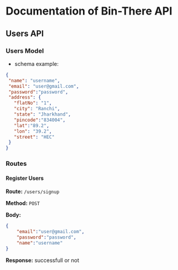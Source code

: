 # Documentation of Bin-There API

## Users API

### Users Model
- schema example:
 ```json
{
  "name": "username",
  "email": "user@gmail.com",
  "password":"password",
  "address": {
    "flatNo": "1",
    "city": "Ranchi",
    "state": "Jharkhand",
    "pincode":"834004",
    "lat":"89.2",
    "lon": "39.2",
    "street": "HEC"
  }
}
```

### Routes

#### Register Users
   
**Route:** `/users/signup`

**Method:** `POST`

**Body:** 
```json
{
    "email":"user@gmail.com",
    "password":"password",
    "name":"username"
}
```

**Response:** 
successfull or not
